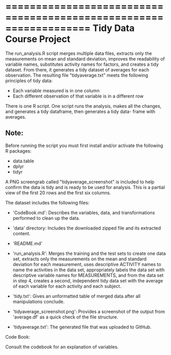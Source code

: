 ==================================================================
Tidy Data Course Project
==================================================================
The run_analysis.R script merges multiple data files, extracts only 
the measurements on mean and standard deviation, improves the 
readability of variable names, substitutes activity names for factors, 
and creates a tidy dataset. From there, it generates a tidy dataset 
of averages for each observation. The resulting file "tidyaverage.txt" 
meets the following principles of tidy data:
- Each variable measured is in one column
- Each different observation of that variable is in a different row

There is one R script. One script runs the analysis, makes all the
changes, and generates a tidy dataframe, then generates a tidy data-
frame with averages. 

Note: 
-----
Before running the script you must first install and/or activate the 
following R packages: 
- data.table
- dplyr
- tidyr

A PNG screengrab called "tidyaverage_screenshot" is included to help
confirm the data is tidy and is ready to be used for analysis. This 
is a partial view of the first 20 rows and the first six columns.

The dataset includes the following files:

- 'CodeBook.md': Describes the variables, data, and transformations
  performed to clean up the data.

- 'data' directory: Includes the downloaded zipped file and its 
  extracted content.

- 'README.md'

- 'run_analysis.R': Merges the training and the test sets to create 
one data set, extracts only the measurements on the mean and standard 
deviation for each measurement, uses descriptive ACTIVITY names to 
name the activities in the data set, appropriately labels the data 
set with descriptive variable names for MEASUREMENTS, and from the 
data set in step 4, creates a second, independent tidy data set with 
the average of each variable for each activity and each subject.

- 'tidy.txt': Gives an unformatted table of merged data after all
  manipulations conclude.

- 'tidyaverage_screenshot.png': Provides a screenshot of the output
  from 'average.df' as a quick check of the file structure.

- 'tidyaverage.txt': The generated file that was uploaded to GitHub.

Code Book:

Consult the codebook for an explanation of variables.